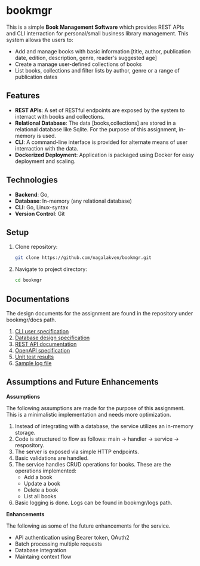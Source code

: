 # bookmgr
This is a simple **Book Management Software** which provides REST APIs and CLI interraction for personal/small business library management.
This system allows the users to:
* Add and manage books with basic information [title, author, publication date, edition, description, genre, reader's suggested age]
* Create a manage user-defined collections of books
* List books, collections and filter lists by author, genre or a range of publication dates

## Features
* **REST APIs**: A set of RESTful endpoints are exposed by the system to interract with books and collections.
* **Relational Database**: The data [books,collections] are stored in a relational database like Sqlite.
                           For the purpose of this assignment, in-memory is used.
* **CLI**: A command-line interface is provided for alternate means of user interraction with the data.
* **Dockerized Deployment**: Application is packaged using Docker for easy deployment and scaling.

## Technologies
* **Backend**: Go,
* **Database**: In-memory (any relational database)
* **CLI**: Go, Linux-syntax
* **Version Control**: Git

## Setup
1. Clone repository:

   ```bash
   git clone https://github.com/nagalakven/bookmgr.git
   ```

2. Navigate to project directory:

   ```bash
   cd bookmgr
   ```

## Documentations

The design documents for the assignment are found in the repository under bookmgr/docs path.

1. [CLI user specification](docs/cli_user_guide.md)
2. [Database design specification](docs/database_design.md)
3. [REST API documentation](docs/rest-api.md)
4. [OpenAPI specification](docs/rest-api.yaml)
5. [Unit test results](docs/tests/test_results.md)
6. [Sample log file](log/app.20250128_223926.log)

## Assumptions and Future Enhancements

**Assumptions**

The following assumptions are made for the purpose of this assignment.
This is a minimalistic implementation and needs more optimization.

1. Instead of integrating with a database, the service utilizes an in-memory storage.
2. Code is structured to flow as follows: main -> handler -> service -> respository.
3. The server is exposed via simple HTTP endpoints.
4. Basic validations are handled.
5. The service handles CRUD operations for books. These are the operations implemented:
   - Add a book
   - Update a book
   - Delete a book
   - List all books
6. Basic logging is done. Logs can be found in bookmgr/logs path.

**Enhancements**

The following as some of the future enhancements for the service.

- API authentication using Bearer token, OAuth2
- Batch processing multiple requests
- Database integration
- Maintaing context flow

